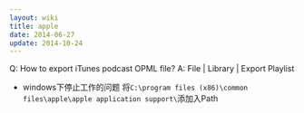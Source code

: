 ```yaml
---
layout: wiki
title: apple
date: 2014-06-27
update: 2014-10-24
---
```


Q: How to export iTunes podcast OPML file?
A: File | Library | Export Playlist


* windows下停止工作的问题
将`C:\program files (x86)\common files\apple\apple application support\`添加入Path

